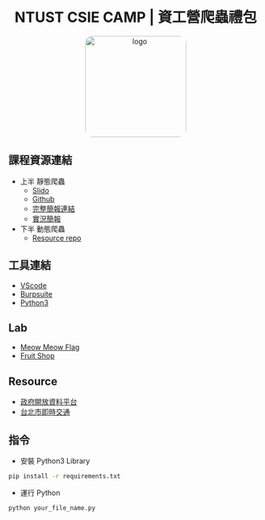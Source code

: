 <div align="center">

# NTUST CSIE CAMP | 資工營爬蟲禮包

  <img width="200" src="ntust_so_hard.png" alt="logo" style="border-radius:1em">

</div>

## 課程資源連結
- 上半 靜態爬蟲
  - [Slido](https://app.sli.do/event/1v7gck3jx9Kthkgb8JSPW1)
  - [Github](https://github.com/WuSandWitch/20240705_BasicScraping)
  - [完整簡報連結](https://slides.com/wusandwitch/copy-of)
  - [實況簡報](https://slides.com/d/1c6Gus0/live)
- 下半 動態爬蟲
  - [Resource repo](https://github.com/B11115049/DrissionPage_Resource)

## 工具連結
- [VScode](https://code.visualstudio.com/download)
- [Burpsuite](https://portswigger.net/burp/communitydownload)
- [Python3](https://www.python.org/downloads/release/python-3119/)

## Lab
- [Meow Meow Flag](https://attackmeua-1-d5034960.deta.app/)
- [Fruit Shop](https://wusandwitch.github.io/20240705_ExampleSite/example.html)


## Resource
- [政府開放資料平台](https://data.gov.tw/)
- [台北市即時交通](https://data.gov.tw/dataset/128476)


## 指令
- 安裝 Python3 Library
```sh
pip install -r requirements.txt
```
- 運行 Python
```sh
python your_file_name.py
```